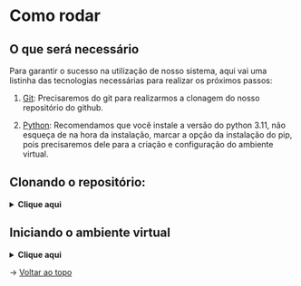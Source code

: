 # Como rodar

## O que será necessário

Para garantir o sucesso na utilização de nosso sistema, aqui vai uma listinha das tecnologias necessárias para realizar os próximos passos:

1. [Git](https://git-scm.com/downloads): Precisaremos do git para realizarmos a clonagem do nosso repositório do github.

2. [Python](https://www.python.org/downloads/): Recomendamos que você instale a versão do python 3.11, não esqueça de na hora da instalação, marcar a opção da instalação do pip, pois precisaremos dele para a criação e configuração do ambiente virtual.

## Clonando o repositório:

<details>
  <summary><b>Clique aqui</b></summary>

 Para clonar o projeto e utilizá-lo em seu computador, siga os seguintes passos:

 1. Crie uma pasta onde deseja armazenar nosso projeto, e então abra-a e clique na url da pasta ou então utiliza o comando ```Ctrl+L``` para selecionar a url <br> Bem aqui ó 👇<br> <img src="https://media.discordapp.net/attachments/733064358694748303/1113832068032507954/image.png">

 > _Obs.: Caso você esteja no LINUX, o cmd não vai funcionar, então clique com o botão direito na pasta que você criou e clique em "Abrir no terminal"_

 Um prompt de comando irá abrir, e então execute o comando abaixo
 ```
 git clone https://github.com/equipedevo/API_1
 ``` 

 2. Ainda no cmd, execute os seguintes comandos para entrar no diretório da aplicação:
 ```
 cd API_1/
 cd src/
 ```
</details>

## Iniciando o ambiente virtual

<details>
<summary><b>Clique aqui</b></summary> 

 1. Estando na pasta ```src```, execute os seguintes comandos:
 ```
 python -m venv venv
 venv\Scripts\activate
 pip install -r requirements.txt
 flask run
 ```
 > Caso você esteja em LINUX, digite os comandos desta maneira: <br>```python3 -m venv venv```<br>
 ```source venv/bin/activate```<br>
 ```pip install -r requirements.txt```<br>
 ```flask run ```

 2. Após isto, entre no link que aparecerá no cmd copiando e colando ele no seu navegador de preferência, ou então simplesmente clique aqui: <a href="http://127.0.0.1:5000">http://127.0.0.1:5000</a>

 3. Após finalizar o uso do nosso site, para sair do ambiente virtual, no cmd, execute o atalho ```Ctrl+C``` para finalizar o serviço do Flask, e então execute o seguinte comando:
 ```
 deactivate
 ```

</details>

→ [Voltar ao topo](#topo)